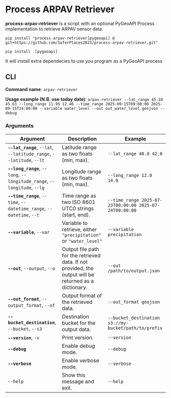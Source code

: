 # Process ARPAV Retriever

**process-arpav-retriever** is a script with an optional PyGeoAPI Process implementation to retrieve ARPAV sensor data.

```
pip install "process-arpav-retriever[pygeoapi] @ git+https://github.com/SaferPlaces2023/process-arpav-retriever.git"

pip install .[pygeoapi]
```

It will install extra dependecies to use you program as a PyGeoAPI process

## CLI

**Command name**: `arpav-retriever`

**Usage example (N.B. use today date)**: `arpav-retriever --lat_range 45.28 45.63 --long_range 11.95 12.46 --time_range 2025-09-15T09:00:00 2025-09-15T14:00:00 --variable water_level --out out_water_level.geojson --debug`

### Arguments

| **Argument**                      | **Description**                                                                                                                                         | **Example** |
|-------------------------------------|---------------------------------------------------------------------------------------------------------------------------------------------------------|-------------------------------------|
| **`--lat_range`**, `--lat`, `--latitude_range`, `--latitude`, `--lt` | Latitude range as two floats (min, max). | `--lat_range 40.0 42.0` |
| **`--long_range`**, `--long`, `--longitude_range`, `--longitude`, `--lg` | Longitude range as two floats (min, max). | `--long_range 12.0 14.0` |
| **`--time_range`**, `--time`, `--datetime_range`, `--datetime`, `--t`| Time range as two ISO 8601 UTC0 strings (start, end). | `--time_range 2025-07-23T00:00:00 2025-07-24T00:00:00` |
| **`--variable`**, `--var` | Variable to retrieve, either `"precipitation"` or `"water_level"` | `--variable precipitation` |
| **`--out`**, `--output`, `--o` | Output file path for the retrieved data. If not provided, the output will be returned as a dictionary. | `--out /path/to/output.json` |
| **`--out_format`**, `--output_format`, `--of` | Output format of the retrieved data. | `--out_format geojson` |
| **`--bucket_destination`**, `--bucket`, `--s3` | Destination bucket for the output data. | `--bucket_destination s3://my-bucket/path/to/prefix` |
| **`--version`**, `-v`                    | Print version.                                                                                                                         | `--version` |
| **`--debug`**                            | Enable debug mode.                                                                                                                     | `--debug` |
| **`--verbose`**                          | Enable verbose mode.                                                                                                                   | `--verbose` |
| `--help`                             | Show this message and exit.                                                                                                            | `--help` |
